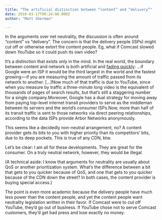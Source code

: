 ```yaml
---
title: "The artificial distinction between “content” and “delivery”"
date: 2010-03-17T08:24:00.000Z
author: "Matt Sherman"

---
```


In the arguments over net neutrality, the discussion is often around “content” vs “delivery”. The concern is that the delivery people (ISPs) might cut off or otherwise extort the content people. Eg, what if Comcast slowed down YouTube so it could push its own video?

It’s a distinction that exists only in the mind. In the real world, the boundary between content and network is both artificial and [fading quickly](http://www.wired.com/epicenter/2010/03/google-traffic/):
…if Google were an ISP it would be the third largest in the world and the fastest growing — if you are measuring the amount of traffic passed from its network to another. […]Now much of that traffic is due to YouTube, since when you measure by traffic a three-minute long video is the equivalent of thousands of pages of search results, but that’s still a staggering number for a single company.Moreover, Google has a dual strategy for moving away from paying top-level internet transit providers to serve as the middleman between its servers and the world’s consumer ISPs.Now, more than half of its transit traffic is sent to those networks via direct peering relationships, according to the data ISPs provide Arbor Networks anonymously.

This seems like a decidedly non-neutral arrangement, no? A content provider gets its bits to you with higher priority than its competitors’ bits, due to its deep pockets. This is true of any CDN, btw.

Let’s be clear: I am all for these developments. They are great for the consumer. On a truly neutral network, however, they would be illegal.

(A technical aside: I know that arguments for neutrality are usually about QoS or another prioritization system. What’s the difference between a bit that gets to you quicker because of QoS, and one that gets to you quicker because of the CDN down the street? In both cases, the content provider is buying special access.)

The point is even more academic because the delivery people have much less power than the content people, and yet the content people want neutrality legislation written in their favor. If Comcast were to cut off YouTube, they’d go out of business. If YouTube chose not to serve Comcast customers, they’d get bad press and lose exactly no money.
